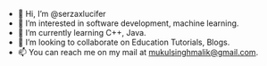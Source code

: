 - 👋 Hi, I’m @serzaxlucifer
- 👀 I’m interested in software development, machine learning.
- 🌱 I’m currently learning C++, Java.
- 💞️ I’m looking to collaborate on Education Tutorials, Blogs.
- 📫 You can reach me on my mail at mukulsinghmalik@gmail.com.

<!---
serzaxlucifer/serzaxlucifer is a ✨ special ✨ repository because its `README.md` (this file) appears on your GitHub profile.
You can click the Preview link to take a look at your changes.
--->
